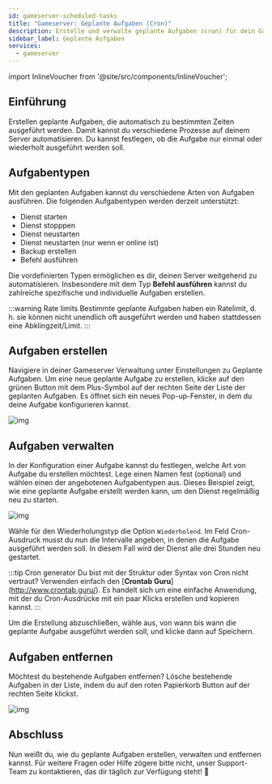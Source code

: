 ```yaml
---
id: gameserver-scheduled-tasks
title: "Gameserver: Geplante Aufgaben (Cron)"
description: Erstelle und verwalte geplante Aufgaben (cron) für dein Gameserver Produkt von ZAP-Hosting - ZAP-Hosting.com Dokumentation
sidebar_label: Geplante Aufgaben
services:
  - gameserver
---
```


import InlineVoucher from '@site/src/components/InlineVoucher';



## Einführung

Erstellen geplante Aufgaben, die automatisch zu bestimmten Zeiten ausgeführt werden. Damit kannst du verschiedene Prozesse auf deinem Server automatisieren. Du kannst festlegen, ob die Aufgabe nur einmal oder wiederholt ausgeführt werden soll. 



## Aufgabentypen

Mit den geplanten Aufgaben kannst du verschiedene Arten von Aufgaben ausführen. Die folgenden Aufgabentypen werden derzeit unterstützt: 

- Dienst starten
- Dienst stopppen
- Dienst neustarten
- Dienst neustarten (nur wenn er online ist)
- Backup erstellen
- Befehl ausführen

Die vordefinierten Typen ermöglichen es dir, deinen Server weitgehend zu automatisieren. Insbesondere mit dem Typ **Befehl ausführen** kannst du zahlreiche spezifische und individuelle Aufgaben erstellen. 

:::warning Rate limits
Bestimmte geplante Aufgaben haben ein Ratelimit, d. h. sie können nicht unendlich oft ausgeführt werden und haben stattdessen eine Abklingzeit/Limit.
 :::

## Aufgaben erstellen

Navigiere in deiner Gameserver Verwaltung unter Einstellungen zu Geplante Aufgaben. Um eine neue geplante Aufgabe zu erstellen, klicke auf den grünen Button mit dem Plus-Symbol auf der rechten Seite der Liste der geplanten Aufgaben.  Es öffnet sich ein neues Pop-up-Fenster, in dem du deine Aufgabe konfigurieren kannst. 

![img](https://screensaver01.zap-hosting.com/index.php/s/EADnRxe6RArnF4Z/download)





## Aufgaben verwalten

In der Konfiguration einer Aufgabe kannst du festlegen, welche Art von Aufgabe du erstellen möchtest. Lege einen Namen fest (optional) und wählen einen der angebotenen Aufgabentypen aus. Dieses Beispiel zeigt, wie eine geplante Aufgabe erstellt werden kann, um den Dienst regelmäßig neu zu starten. 

![img](https://screensaver01.zap-hosting.com/index.php/s/KtrY8KoaGfjQjpJ/preview)

Wähle für den Wiederholungstyp die Option `Wiederholend`. Im Feld Cron-Ausdruck musst du nun die Intervalle angeben, in denen die Aufgabe ausgeführt werden soll. In diesem Fall wird der Dienst alle drei Stunden neu gestartet. 

:::tip Cron generator
Du bist mit der Struktur oder Syntax von Cron nicht vertraut? Verwenden einfach den [**Crontab Guru**] (http://www.crontab.guru/). Es handelt sich um eine einfache Anwendung, mit der du Cron-Ausdrücke mit ein paar Klicks erstellen und kopieren kannst. 
:::

Um die Erstellung abzuschließen, wähle aus, von wann bis wann die geplante Aufgabe ausgeführt werden soll, und klicke dann auf Speichern.

## Aufgaben entfernen

Möchtest du bestehende Aufgaben entfernen? Lösche bestehende Aufgaben in der Liste, indem du auf den roten Papierkorb Button auf der rechten Seite klickst. 

![img](https://screensaver01.zap-hosting.com/index.php/s/sa4y3LFzHswGDjC/preview)



## Abschluss

Nun weißt du, wie du geplante Aufgaben erstellen, verwalten und entfernen kannst. Für weitere Fragen oder Hilfe zögere bitte nicht, unser Support-Team zu kontaktieren, das dir täglich zur Verfügung steht! 🙂
